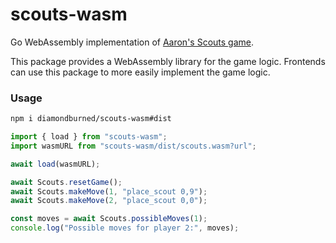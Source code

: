# scouts-wasm

Go WebAssembly implementation of [Aaron's Scouts
game](https://github.com/AaronLieb/Scouts).

This package provides a WebAssembly library for the game logic. Frontends can
use this package to more easily implement the game logic.

### Usage

```sh
npm i diamondburned/scouts-wasm#dist
```

```ts
import { load } from "scouts-wasm";
import wasmURL from "scouts-wasm/dist/scouts.wasm?url";

await load(wasmURL);

await Scouts.resetGame();
await Scouts.makeMove(1, "place_scout 0,9");
await Scouts.makeMove(2, "place_scout 0,0");

const moves = await Scouts.possibleMoves(1);
console.log("Possible moves for player 2:", moves);
```
